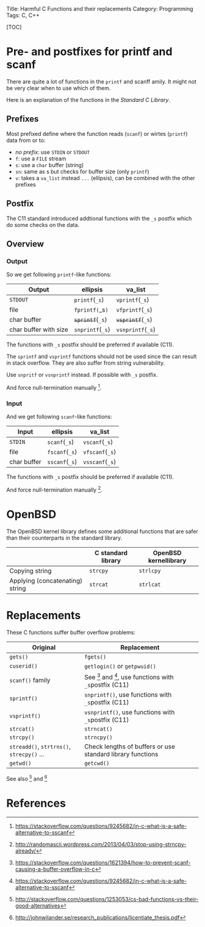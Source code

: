 Title: Harmful C Functions and their replacements
Category: Programming
Tags: C, C++

[TOC]

# Pre- and postfixes for printf and scanf

There are quite a lot of functions in the `printf` and scanff amily. It might not be very clear when to use which of them.

Here is an explanation of the functions in the *Standard C Library*.

## Prefixes

Most prefixed define where the function reads (`scanf`) or wirtes (`printf`) data from or to:

- *no prefix*: use `STDIN` or `STDOUT`
- `f`: use a `FILE` stream
- `s`: use a `char` buffer (string)
- `sn`: same as s but checks for buffer size (only `printf`)
- `v`: takes a `va_list` instead `...` (ellipsis), can be combined with the other prefixes

## Postfix

The C11 standard introduced addtional functions with the `_s` postfix which do some checks on the data.

## Overview

### Output

So we get following `printf`-like functions:

| Output                 | ellipsis                   | va_list                     |
|------------------------|----------------------------|-----------------------------|
| `STDOUT`               | `printf`(`_s`)             | `vprintf`(`_s`)             |
| file                   | `fprintf(`_s`)`            | `vfprintf`(`_s`)            |
| char buffer            | <del>`sprintf`</del>(`_s`) | <del>`vsprintf`</del>(`_s`) |
| char buffer with size  | `snprintf`(`_s`)           | `vsnprintf`(`_s`)           |


The functions with `_s` postfix should be preferred if available (C11).

The `sprintf` and `vsprintf` functions should not be used since the can result in stack overflow. They are also
suffer from string vulnerability.

Use `snpritf` or `vsnprintf` instead. If possible with `_s` postfix.

And force null-termination manually [^3].

### Input

And we get following `scanf`-like functions:

| Input                  | ellipsis                  | va_list                    |
|------------------------|---------------------------|----------------------------|
| `STDIN`                | `scanf`(`_s`)             | `vscanf`(`_s`)             |
| file                   | `fscanf`(`_s`)            | `vfscanf`(`_s`)            |
| char buffer            | `sscanf`(`_s`)            | `vsscanf`(`_s`)            |


The functions with `_s` postfix should be preferred if available (C11).

And force null-termination manually [^1].

# OpenBSD

The OpenBSD kernel library defines some additional functions that are safer than their counterparts in the standard library.

|                                 | C standard library | OpenBSD kernellibrary |
|---------------------------------|--------------------|-----------------------|
| Copying string                  | `strcpy`           | `strlcpy`             |
| Applying (concatenating) string | `strcat`           | `strlcat`             |


# Replacements

These C functions suffer buffer overflow problems:

| Original    | Replacement                  |
|-------------|------------------------------|
| `gets()`    | `fgets()`                    |
| `cuserid()` | `getlogin()` or `getpwuid()` |
| `scanf()` family | See [^2] and [^3], use functions with `_s`postfix (C11) |
| `sprintf()` | `snprintf()`, use functions with `_s`postfix (C11)  |
| `vsprintf()`| `vsnprintf()`, use functions with `_s`postfix (C11) |
| `strcat()`  | `strncat()`                  |
| `strcpy()`  | `strncpy()`                  |
| `streadd()`, `strtrns()`, `strecpy()` ...| Check lengths of buffers or use standard library functions |
| `getwd()`   | `getcwd()`                   |

See also [^4] and [^5]

# References

[^1]: http://randomascii.wordpress.com/2013/04/03/stop-using-strncpy-already/
[^2]: https://stackoverflow.com/questions/1621394/how-to-prevent-scanf-causing-a-buffer-overflow-in-c
[^3]: https://stackoverflow.com/questions/9245682/in-c-what-is-a-safe-alternative-to-sscanf
[^4]: http://stackoverflow.com/questions/1253053/cs-bad-functions-vs-their-good-alternatives
[^5]: http://johnwilander.se/research_publications/licentiate_thesis.pdf
